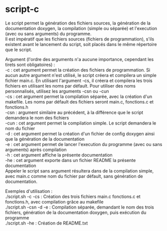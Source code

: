 # script-c
Le script permet la génération des fichiers sources, la génération de la documentation doxygen, la compilation (simple ou séparée) et l'execution (avec ou sans arguments) du programme.  
Il est impératif que les fichiers sources (fichiers de programmation), s'ils existent avant le lancement du script, soit placés dans le même répertoire que le script.

Argument (l'ordre des arguments n'a aucune importance, cependant les tirets sont obligatoires) :  
-c : cet argument permet la création des fichiers de programmation. Si aucun autre argument n'est utilisé, le script créera et compilera un simple fichier main.c. En utilisant l'argument -cs, il créera et compilera les trois fichiers en utilisant les noms par défault. Pour utiliser des noms personnalisés, utilisez les arguments -csn ou -cun  
-cs : cet argument permet la compilation séparée, avec la création d'un makefile. Les noms par défault des fichiers seront main.c, fonctions.c et fonctions.h  
-csn : argument similaire au précédent, à la différence que le script demandera le nom des fichiers  
-cun : cet argument permet la compilation simple. Le script demandera le nom du fichier  
-d : cet argument permet la création d'un fichier de config doxygen ainsi que la génération de la documentation  
-e : cet argument permet de lancer l'execution du programme (avec ou sans arguments) après compilation  
-h : cet argument affiche la présente documentation  
-he : cet argument exporte dans un fichier README la présente documentation  
Appeler le script sans argument résultera dans de la compilation simple, avec main.c comme nom du fichier par défault, sans génération de documentation.  

Exemples d'utilisation :  
./script.sh -c -cs     : Création des trois fichiers main.c fonctions.c et fonctions.h, avec compilation grâce au makefile  
./script.sh -csn -d -e : Compilation séparée, demandant le nom des trois fichiers, génération de la documentation doxygen, puis exécution du programme  
./script.sh -he        : Création de README.txt	
